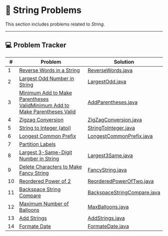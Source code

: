 # 🧮 String Problems

This section includes problems related to *String.*

---

## 💻 Problem Tracker

| #  | Problem                                                                                                                                            | Solution                                                     |
|----|----------------------------------------------------------------------------------------------------------------------------------------------------|--------------------------------------------------------------|
| 1  | [Reverse Words in a String](https://leetcode.com/problems/reverse-words-in-a-string/)                                                              | [ReverseWords.java](./ReverseWords.java)                     |
| 2  | [Largest Odd Number in String](https://leetcode.com/problems/largest-odd-number-in-string/)                                                        | [LargestOdd.java](./LargestOdd.java)                         |
| 3  | [Minimum Add to Make Parentheses ValidMinimum Add to Make Parentheses Valid](https://leetcode.com/problems/minimum-add-to-make-parentheses-valid/) | [AddParentheses.java](./AddParentheses.java)                 |
| 4  | [Zigzag Conversion](https://leetcode.com/problems/zigzag-conversion/)                                                                              | [ZigZagConversion.java](./ZigZagConversion.java)             |
| 5  | [String to Integer (atoi)](https://leetcode.com/problems/string-to-integer-atoi/)                                                                  | [StringToInteger.java](./StringToInteger.java)               |
| 6  | [Longest Common Prefix](https://leetcode.com/problems/longest-common-prefix/)                                                                      | [LongestCommonPrefix.java](./LongestCommonPrefix.java)       |
| 7  | [Partition Labels](https://leetcode.com/problems/partition-labels/)                                                                                |                                                              |
| 8  | [Largest 3-Same-Digit Number in String](https://leetcode.com/problems/largest-3-same-digit-number-in-string/)                                      | [Largest3Same.java](./Largest3Same.java)                     |
| 9  | [Delete Characters to Make Fancy String](https://leetcode.com/problems/delete-characters-to-make-fancy-string/)                                    | [FancyString.java](./FancyString.java)                       |
| 10 | [Reordered Power of 2](https://leetcode.com/problems/reordered-power-of-2/)                                                                        | [ReorderedPowerOfTwo.java](./ReorderedPowerOfTwo.java)       |
| 11 | [Backspace String Compare](https://leetcode.com/problems/backspace-string-compare/)                                                                | [BackspaceStringCompare.java](./BackspaceStringCompare.java) |
| 12 | [Maximum Number of Balloons](https://leetcode.com/problems/maximum-number-of-balloons/)                                                            | [MaxBalloons.java](./MaxBalloons.java)                       |
| 13 | [Add Strings](https://leetcode.com/problems/add-strings/)                                                                                          | [AddStrings.java](./AddStrings.java)                         |
| 14 | [Formate Date](https://leetcode.com/problems/reformat-date/)                                                                                       | [FormateDate.java](./FormateDate.java)                       |